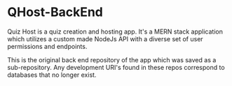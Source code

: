 # QHost-BackEnd
Quiz Host is a quiz creation and hosting app. It's a MERN stack application which utilizes a custom made NodeJs API with a diverse set of user permissions and endpoints.

This is the original back end repository of the app which was saved as a sub-repository.
Any development URI's found in these repos correspond to databases that no longer exist.


